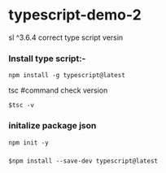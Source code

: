 # typescript-demo-2
sl ^3.6.4 correct type script versin

### Install type script:-
 `npm install -g typescript@latest`

tsc #command
check version

`$tsc -v`

### initalize package json
`npm init -y`

### 
`$npm install --save-dev typescript@latest `
